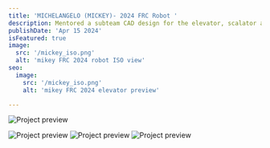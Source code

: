 ```yaml
---
title: 'MICHELANGELO (MICKEY)- 2024 FRC Robot '
description: Mentored a subteam CAD design for the elevator, scalator and wirst subsystem.
publishDate: 'Apr 15 2024'
isFeatured: true
image:
  src: '/mickey_iso.png'
  alt: 'mikey FRC 2024 robot ISO view'
seo:
  image:
    src: '/mickey_iso.png'
    alt: 'mikey FRC 2024 elevator preview'

---
```


![Project preview](/mickey_iso.png)

![Project preview](/mickey_front.jpg)
![Project preview](/mickey_iso_real_endgame.jpg)
![Project preview](/mickey_iso_real.jpg)


